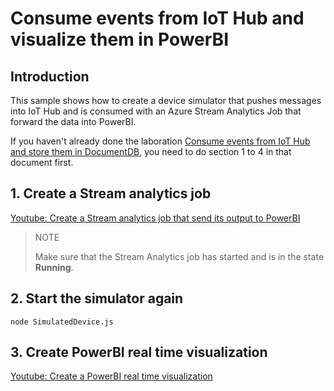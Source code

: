 # Consume events from IoT Hub and visualize them in PowerBI #
## Introduction ##
This sample shows how to create a device simulator that pushes messages into IoT Hub and is consumed with an Azure Stream Analytics Job that forward the data into PowerBI.

If you haven't already done the laboration 
[Consume events from IoT Hub and store them in DocumentDB](https://github.com/buzzfrog/iothub-hol/blob/master/iothub-save-to-docdb.md), you need to do section 1 to 4 in that document first.



## 1. Create a Stream analytics job

[Youtube: Create a Stream analytics job that send its output to PowerBI](https://www.youtube.com/embed/5KFikpBXyZ0)

> NOTE
>
> Make sure that the Stream Analytics job has started and is in the state **Running**.

## 2. Start the simulator again
    node SimulatedDevice.js

## 3. Create PowerBI real time visualization

[Youtube: Create a PowerBI real time visualization](https://www.youtube.com/embed/V91svpSSCu4)

